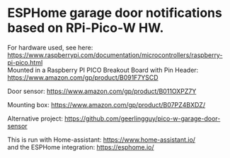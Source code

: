 # ESPHome garage door notifications based on RPi-Pico-W HW.

For hardware used, see here: <br /> https://www.raspberrypi.com/documentation/microcontrollers/raspberry-pi-pico.html <br />
Mounted in a Raspberry PI PICO Breakout Board with Pin Header: <br /> https://www.amazon.com/gp/product/B091F7YSCD <br />

Door sensor: https://www.amazon.com/gp/product/B011OXPZ7Y <br />

Mounting box: https://www.amazon.com/gp/product/B07PZ4BXDZ/ <br />

Alternative project: https://github.com/geerlingguy/pico-w-garage-door-sensor <br />

This is run with Home-assistant: https://www.home-assistant.io/ <br />
and the ESPHome integration: https://esphome.io/
